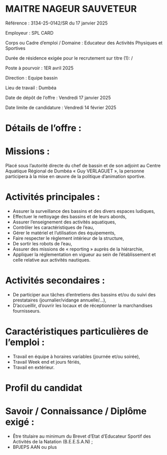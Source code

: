 # MAITRE NAGEUR SAUVETEUR

Référence : 3134-25-0142/SR du 17 janvier 2025

Employeur : SPL CARD

Corps ou Cadre d’emploi / Domaine : Educateur des Activités Physiques et Sportives

Durée de résidence exigée pour le recrutement sur titre (1): /

Poste à pourvoir : 1ER avril 2025

Direction : Equipe bassin

Lieu de travail : Dumbéa

Date de dépôt de l’offre : Vendredi 17 janvier 2025

Date limite de candidature : Vendredi 14 février 2025

# Détails de l’offre :

# Missions :

Placé sous l’autorité directe du chef de bassin et de son adjoint au Centre Aquatique Régional de Dumbéa « Guy VERLAGUET », la personne participera à la mise en œuvre de la politique d’animation sportive.

# Activités principales :

- Assurer la surveillance des bassins et des divers espaces ludiques,
- Effectuer le nettoyage des bassins et de leurs abords,
- Assurer l’enseignement des activités aquatiques,
- Contrôler les caractéristiques de l’eau,
- Gérer le matériel et l’utilisation des équipements,
- Faire respecter le règlement intérieur de la structure,
- De sortir les robots de l’eau,
- Assurer des missions de « reporting » auprès de la hiérarchie,
- Appliquer la réglementation en vigueur au sein de l’établissement et celle relative aux activités nautiques.

# Activités secondaires :

- De participer aux tâches d’entretiens des bassins et/ou du suivi des prestataires (journalier/vidange annuelle/…),
- D’accueillir, d’ouvrir les locaux et de réceptionner la marchandises fournisseurs.

# Caractéristiques particulières de l’emploi :

- Travail en équipe à horaires variables (journée et/ou soirée),
- Travail Week end et jours fériés,
- Travail en extérieur.

# Profil du candidat

# Savoir / Connaissance / Diplôme exigé :

- Être titulaire au minimum du Brevet d’Etat d’Educateur Sportif des Activités de la Natation (B.E.E.S.A.N) ;
- BPJEPS AAN ou plus